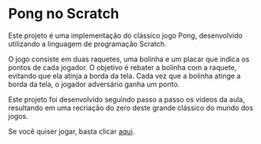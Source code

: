 # Pong no Scratch

Este projeto é uma implementação do clássico jogo Pong, desenvolvido utilizando a linguagem de programação Scratch.

O jogo consiste em duas raquetes, uma bolinha e um placar que indica os pontos de cada jogador. O objetivo é rebater a bolinha com a raquete, evitando que ela atinja a borda da tela. Cada vez que a bolinha atinge a borda da tela, o jogador adversário ganha um ponto.

Este projeto foi desenvolvido seguindo passo a passo os vídeos da aula, resultando em uma recriação do zero deste grande clássico do mundo dos jogos.

Se você quiser jogar, basta clicar [aqui](./pong-no-scratch/index.html).